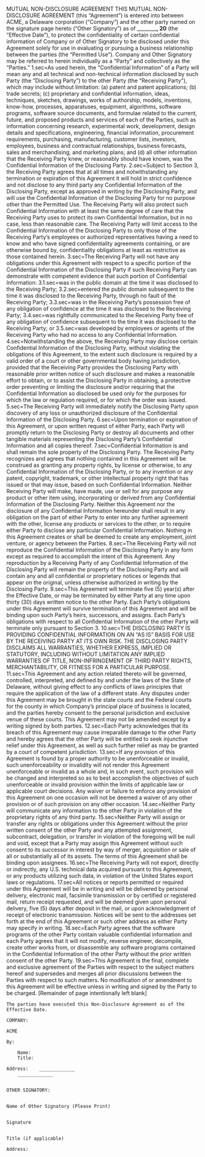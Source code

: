  MUTUAL NON-DISCLOSURE AGREEMENT
THIS MUTUAL NON-DISCLOSURE AGREEMENT (this “Agreement”) is entered into between ACME, a Delaware corporation (“Company”) and the other party named on the signature page hereto (“Other Signatory”) as of __________, 20__ (the “Effective Date”), to protect the confidentiality of certain confidential information of Company or of Other Signatory to be disclosed under this Agreement solely for use in evaluating or pursuing a business relationship between the parties (the “Permitted Use”). Company and Other Signatory may be referred to herein individually as a “Party” and collectively as the “Parties.”
1.sec=As used herein, the “Confidential Information” of a Party will mean any and all technical and non-technical information disclosed by such Party (the “Disclosing Party”) to the other Party (the “Receiving Party”), which may include without limitation: (a) patent and patent applications; (b) trade secrets; (c) proprietary and confidential information, ideas, techniques, sketches, drawings, works of authorship, models, inventions, know-how, processes, apparatuses, equipment, algorithms, software programs, software source documents, and formulae related to the current, future, and proposed products and services of each of the Parties, such as information concerning research, experimental work, development, design details and specifications, engineering, financial information, procurement requirements, purchasing, manufacturing, customer lists, investors, employees, business and contractual relationships, business forecasts, sales and merchandising, and marketing plans; and (d) all other information that the Receiving Party knew, or reasonably should have known, was the Confidential Information of the Disclosing Party.
2.sec=Subject to Section 3, the Receiving Party agrees that at all times and notwithstanding any termination or expiration of this Agreement it will hold in strict confidence and not disclose to any third party any Confidential Information of the Disclosing Party, except as approved in writing by the Disclosing Party, and will use the Confidential Information of the Disclosing Party for no purpose other than the Permitted Use. The Receiving Party will also protect such Confidential Information with at least the same degree of care that the Receiving Party uses to protect its own Confidential Information, but in no case, less than reasonable care. The Receiving Party will limit access to the Confidential Information of the Disclosing Party to only those of the Receiving Party’s employees or authorized representatives having a need to know and who have signed confidentiality agreements containing, or are otherwise bound by, confidentiality obligations at least as restrictive as those contained herein.
3.sec=The Receiving Party will not have any obligations under this Agreement with respect to a specific portion of the Confidential Information of the Disclosing Party if such Receiving Party can demonstrate with competent evidence that such portion of Confidential Information:
3.1.sec=was in the public domain at the time it was disclosed to the Receiving Party;
3.2.sec=entered the public domain subsequent to the time it was disclosed to the Receiving Party, through no fault of the Receiving Party;
3.3.sec=was in the Receiving Party’s possession free of any obligation of confidence at the time it was disclosed to the Receiving Party;
3.4.sec=was rightfully communicated to the Receiving Party free of any obligation of confidence subsequent to the time it was disclosed to the Receiving Party; or
3.5.sec=was developed by employees or agents of the Receiving Party who had no access to any Confidential Information.
4.sec=Notwithstanding the above, the Receiving Party may disclose certain Confidential Information of the Disclosing Party, without violating the obligations of this Agreement, to the extent such disclosure is required by a valid order of a court or other governmental body having jurisdiction, provided that the Receiving Party provides the Disclosing Party with reasonable prior written notice of such disclosure and makes a reasonable effort to obtain, or to assist the Disclosing Party in obtaining, a protective order preventing or limiting the disclosure and/or requiring that the Confidential Information so disclosed be used only for the purposes for which the law or regulation required, or for which the order was issued.
5.sec=The Receiving Party will immediately notify the Disclosing Party upon discovery of any loss or unauthorized disclosure of the Confidential Information of the Disclosing Party.
6.sec=Upon termination or expiration of this Agreement, or upon written request of either Party, each Party will promptly return to the Disclosing Party or destroy all documents and other tangible materials representing the Disclosing Party’s Confidential Information and all copies thereof.
7.sec=Confidential Information is and shall remain the sole property of the Disclosing Party. The Receiving Party recognizes and agrees that nothing contained in this Agreement will be construed as granting any property rights, by license or otherwise, to any Confidential Information of the Disclosing Party, or to any invention or any patent, copyright, trademark, or other intellectual property right that has issued or that may issue, based on such Confidential Information. Neither Receiving Party will make, have made, use or sell for any purpose any product or other item using, incorporating or derived from any Confidential Information of the Disclosing Party. Neither this Agreement nor the disclosure of any Confidential Information hereunder shall result in any obligation on the part of either Party to enter into any further agreement with the other, license any products or services to the other, or to require either Party to disclose any particular Confidential Information. Nothing in this Agreement creates or shall be deemed to create any employment, joint venture, or agency between the Parties.
8.sec=The Receiving Party will not reproduce the Confidential Information of the Disclosing Party in any form except as required to accomplish the intent of this Agreement. Any reproduction by a Receiving Party of any Confidential Information of the Disclosing Party will remain the property of the Disclosing Party and will contain any and all confidential or proprietary notices or legends that appear on the original, unless otherwise authorized in writing by the Disclosing Party.
9.sec=This Agreement will terminate five (5) year(s) after the Effective Date, or may be terminated by either Party at any time upon thirty (30) days written notice to the other Party. Each Party’s obligations under this Agreement will survive termination of this Agreement and will be binding upon such Party’s heirs, successors, and assigns.  Each Party’s obligations with respect to all Confidential Information of the other Party will terminate only pursuant to Section 3.
10.sec=THE DISCLOSING PARTY IS PROVIDING CONFIDENTIAL INFORMATION ON AN “AS IS” BASIS FOR USE BY THE RECEIVING PARTY AT ITS OWN RISK. THE DISCLOSING PARTY DISCLAIMS ALL WARRANTIES, WHETHER EXPRESS, IMPLIED OR STATUTORY, INCLUDING WITHOUT LIMITATION ANY IMPLIED WARRANTIES OF TITLE, NON-INFRINGEMENT OF THIRD PARTY RIGHTS, MERCHANTABILITY, OR FITNESS FOR A PARTICULAR PURPOSE.
11.sec=This Agreement and any action related thereto will be governed, controlled, interpreted, and defined by and under the laws of the State of Delaware, without giving effect to any conflicts of laws principles that require the application of the law of a different state. Any disputes under this Agreement may be brought in the state courts and the Federal courts for the county in which Company’s principal place of business is located, and the parties hereby consent to the personal jurisdiction and exclusive venue of these courts. This Agreement may not be amended except by a writing signed by both parties.
12.sec=Each Party acknowledges that its breach of this Agreement may cause irreparable damage to the other Party and hereby agrees that the other Party will be entitled to seek injunctive relief under this Agreement, as well as such further relief as may be granted by a court of competent jurisdiction.
13.sec=If any provision of this Agreement is found by a proper authority to be unenforceable or invalid, such unenforceability or invalidity will not render this Agreement unenforceable or invalid as a whole and, in such event, such provision will be changed and interpreted so as to best accomplish the objectives of such unenforceable or invalid provision within the limits of applicable law or applicable court decisions. Any waiver or failure to enforce any provision of this Agreement on one occasion will not be deemed a waiver of any other provision or of such provision on any other occasion.
14.sec=Neither Party will communicate any information to the other Party in violation of the proprietary rights of any third party.
15.sec=Neither Party will assign or transfer any rights or obligations under this Agreement without the prior written consent of the other Party and any attempted assignment, subcontract, delegation, or transfer in violation of the foregoing will be null and void, except that a Party may assign this Agreement without such consent to its successor in interest by way of merger, acquisition or sale of all or substantially all of its assets. The terms of this Agreement shall be binding upon assignees.
16.sec=The Receiving Party will not export, directly or indirectly, any U.S. technical data acquired pursuant to this Agreement, or any products utilizing such data, in violation of the United States export laws or regulations.
17.sec=All notices or reports permitted or required under this Agreement will be in writing and will be delivered by personal delivery, electronic mail, facsimile transmission or by certified or registered mail, return receipt requested, and will be deemed given upon personal delivery, five (5) days after deposit in the mail, or upon acknowledgment of receipt of electronic transmission. Notices will be sent to the addresses set forth at the end of this Agreement or such other address as either Party may specify in writing.
18.sec=Each Party agrees that the software programs of the other Party contain valuable confidential information and each Party agrees that it will not modify, reverse engineer, decompile, create other works from, or disassemble any software programs contained in the Confidential Information of the other Party without the prior written consent of the other Party.
19.sec=This Agreement is the final, complete and exclusive agreement of the Parties with respect to the subject matters hereof and supersedes and merges all prior discussions between the Parties with respect to such matters. No modification of or amendment to this Agreement will be effective unless in writing and signed by the Party to be charged.
[Remainder of page intentionally left blank]
 

	The parties have executed this Non-Disclosure Agreement as of the Effective Date.

	COMPANY:
	
	ACME
	
	By:	
		
		Name:	
		Title:	
	
	Address:	_____________
		_____________
		

	OTHER SIGNATORY:
	
	
	Name of Other Signatory (Please Print)
	
	
	Signature
	
	
	Title (if applicable)
	
	Address:	
		
		

